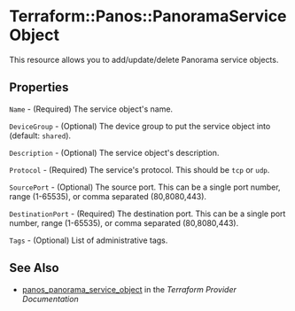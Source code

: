 # Terraform::Panos::PanoramaServiceObject

This resource allows you to add/update/delete Panorama service objects.

## Properties

`Name` - (Required) The service object's name.

`DeviceGroup` - (Optional) The device group to put the service object into
(default: `shared`).

`Description` - (Optional) The service object's description.

`Protocol` - (Required) The service's protocol.  This should be `tcp` or
`udp`.

`SourcePort` - (Optional) The source port.  This can be a single port
number, range (1-65535), or comma separated (80,8080,443).

`DestinationPort` - (Required) The destination port.  This can be a single
port number, range (1-65535), or comma separated (80,8080,443).

`Tags` - (Optional) List of administrative tags.


## See Also

* [panos_panorama_service_object](https://www.terraform.io/docs/providers/panos/r/panorama_service_object.html) in the _Terraform Provider Documentation_
